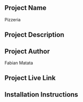 ## Project Name
Pizzeria
## Project Description
## Project Author
Fabian Matata
## Project Live Link

## Installation Instructions